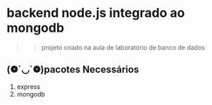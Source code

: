 # backend node.js integrado ao mongodb
>> projeto criado na aula de laboratório de banco de dados

## (❁´◡`❁)pacotes Necessários

1. express
2. mongodb